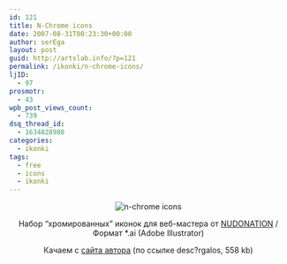 ```yaml
---
id: 121
title: N-Chrome icons
date: 2007-08-31T00:23:30+00:00
author: serEga
layout: post
guid: http://artslab.info/?p=121
permalink: /ikonki/n-chrome-icons/
ljID:
  - 97
prosmotr:
  - 43
wpb_post_views_count:
  - 739
dsq_thread_id:
  - 1634828988
categories:
  - ikonki
tags:
  - free
  - icons
  - ikonki
---
```

<p style="text-align: center">
  <img src="http://img266.imageshack.us/img266/8229/12613223gu1.jpg" title="n-chrome icons" alt="n-chrome icons" border="0" />
</p>

<p align="center">
  Набор &#8220;хромированных&#8221; иконок для веб-мастера от <a href="http://www.nudonation.com/" title="chrome icons">NUDONATION</a> / Формат *.ai (Adobe Illustrator)
</p>

<p align="center">
  Качаем с <a href="http://www.nudonation.com/2007/03/06/descarga-los-iconos-n-chrome/" title="скачать иконки для сайта" target="_blank">сайта автора</a> (по ссылке desc?rgalos, 558 kb)
</p>